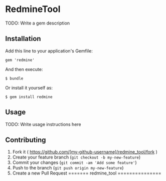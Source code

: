 # RedmineTool

TODO: Write a gem description

## Installation

Add this line to your application's Gemfile:

    gem 'redmine'

And then execute:

    $ bundle

Or install it yourself as:

    $ gem install redmine

## Usage

TODO: Write usage instructions here

## Contributing

1. Fork it ( https://github.com/[my-github-username]/redmine_tool/fork )
2. Create your feature branch (`git checkout -b my-new-feature`)
3. Commit your changes (`git commit -am 'Add some feature'`)
4. Push to the branch (`git push origin my-new-feature`)
5. Create a new Pull Request
=======
redmine_tool
===============
